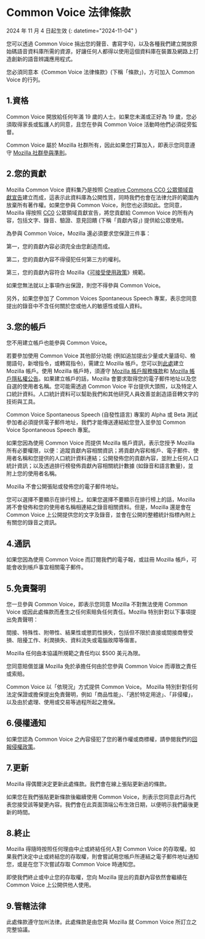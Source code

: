 # Common Voice 法律條款 

2024 年 11 月 4 日起生效 {: datetime="2024-11-04" }

您可以透過 Common Voice 捐出您的聲音、書寫字句，以及各種我們建立開放原始碼語音資料庫所需的資源，好讓任何人都得以使用這個資料庫在裝置及網路上打造創新的語音辨識應用程式。

您必須同意本《Common Voice 法律條款》(下稱「條款」)，方可加入 Common Voice 的行列。 

## 1.資格

Common Voice 開放給任何年滿 19 歲的人士。如果您未滿或正好為 19 歲，您必須取得家長或監護人的同意，且您在參與 Common Voice 活動時他們必須從旁監督。 

Common Voice 屬於 Mozilla 社群所有，因此如果您打算加入，即表示您同意遵守 [Mozilla 社群參與準則](https://www.mozilla.org/about/governance/policies/participation/)。 

## 2.您的貢獻

Mozilla Common Voice 資料集乃是按照 [Creative Commons CC0 公眾領域貢獻宣告](https://creativecommons.org/publicdomain/zero/1.0/)建立而成，這表示此資料庫為公開性質，同時我們也會在法律允許的範圍內放棄所有著作權。如果您參與 Common Voice，則您也必須如此。您同意，Mozilla 得按照 [CC0](https://creativecommons.org/publicdomain/zero/1.0/) 公眾領域貢獻宣告，將您貢獻給 Common Voice 的所有內容，包括文字、錄音、驗證、意見回饋 (下稱「貢獻內容」) 提供給公眾使用。 

為參與 Common Voice，Mozilla 還必須要求您保證三件事： 

第一，您的貢獻內容必須完全由您創造而成。

第二，您的貢獻內容不得侵犯任何第三方的權利。 

第三，您的貢獻內容符合 Mozilla《[可接受使用政策](https://www.mozilla.org/about/legal/acceptable-use/)》規範。

如果您無法就以上事項作出保證，則您不得參與 Common Voice。 

另外，如果您參加了 Common Voices Spontaneous Speech 專案，表示您同意提出的錄音中不含任何關於您或他人的敏感性或個人資料。 

## 3.您的帳戶

您不用建立帳戶也能參與 Common Voice。 

若要參加使用 Common Voice 其他部分功能 (例如追加提出少量或大量語句、檢閱語句，新增指令，或轉寫指令)，需建立 Mozilla 帳戶。您可以到[此處](https://commonvoice.mozilla.org/login)建立 Mozilla 帳戶。使用 Mozilla 帳戶時，須遵守 [Mozilla 帳戶服務條款](https://www.mozilla.org/about/legal/terms/services/)和 [Mozilla 帳戶隱私權公告](https://www.mozilla.org/privacy/mozilla-accounts/)。如果建立帳戶的話，Mozilla 會要求取得您的電子郵件地址以及您自選的使用者名稱。您可能需透過 Common Voice 平台提供大頭照，以及特定人口統計資料。人口統計資料可以幫助我們和其他研究人員改善並創造語音轉文字的技術與工具。

Common Voice Spontaneous Speech (自發性語言) 專案的 Alpha 或 Beta 測試參加者必須提供電子郵件地址，我們才能傳送連結給您登入並參加 Common Voice Spontaneous Speech 專案。 

如果您因為使用 Common Voice 而提供 Mozilla 帳戶資訊，表示您授予 Mozilla 所有必要權限，以便：追蹤貢獻內容相關資訊；將貢獻內容和帳戶、電子郵件、使用者名稱和您提供的人口統計資料連結；公開發佈您的貢獻內容，並附上任何人口統計資訊；以及透過排行榜發佈貢獻內容相關統計數據 (如錄音和語言數量)，並附上您的使用者名稱。  

Mozilla 不會公開張貼或發佈您的電子郵件地址。 

您可以選擇不要顯示在排行榜上。如果您選擇不要顯示在排行榜上的話，Mozilla 將不會發佈和您的使用者名稱相連結之錄音相關資料。但是，Mozilla 還是會在 Common Voice 上公開提供您的文字及錄音，並會在公開的整體統計指標內附上有關您的錄音之資訊。

## 4.通訊

如果您因為使用 Common Voice 而訂閱我們的電子報，或註冊 Mozilla 帳戶，可能會收到帳戶事宜相關電子郵件。 

## 5.免責聲明

您一旦參與 Common Voice，即表示您同意 Mozilla 不對無法使用 Common Voice 或因此處條款而產生之任何索賠負任何責任。Mozilla 特別針對以下事項提出免責聲明：

間接、特殊性、附帶性、結果性或懲罰性損失，包括但不限於直接或間接商譽受損、阻擾工作、利潤損失、資料流失或電腦故障等傷害。

Mozilla 任何由本協議所規範之責任均以 $500 美元為限。 

您同意賠償並讓 Mozilla 免於承擔任何由於您參與 Common Voice 而導致之責任或索賠。 

Common Voice 以「依現況」方式提供 Common Voice。 Mozilla 特別針對任何法定保證或擔保提出免責聲明，例如「商品性能」、「適於特定用途」、「非侵權」，以及由於處理、使用或交易等過程所起之擔保。 

## 6.侵權通知

如果您認為 Common Voice 之內容侵犯了您的著作權或商標權，請參閱我們的[回報侵權政策](https://www.mozilla.org/about/legal/report-infringement/)。

## 7.更新

Mozilla 得偶爾決定更新此處條款。我們會在線上張貼更新過的條款。 

如果您在我們張貼更新條款後繼續使用 Common Voice，則表示您同意此行為代表您接受該等變更內容。我們會在此頁面頂端公布生效日期，以便明示我們最後更新的時間。 

## 8.終止

Mozilla 得隨時按照任何理由中止或終結任何人對 Common Voice 的存取權。如果我們決定中止或終結您的存取權，則會嘗試用您帳戶所連結之電子郵件地址通知您，或是在您下次嘗試存取 Common Voice 時通知您。 

即使我們終止或中止您的存取權，您向 Mozilla 提出的貢獻內容依然會繼續在 Common Voice 上公開供他人使用。 

## 9.管轄法律

此處條款遵守加州法律。此處條款是由您與 Mozilla 就 Common Voice 所訂立之完整協議。 

